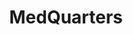 ---
image: "assets/img/portfolio/3.png"
title: MedQuarters
link: https://medquarters.com.au
type: web
description:
languages: HTML/SCSS, Javascript ES6
platform: BigCommerce
note: E-commerce website
---